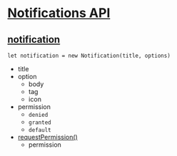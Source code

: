 # [Notifications API](https://developer.mozilla.org/zh-CN/docs/Web/API/Notifications_API)

## [notification](https://developer.mozilla.org/zh-CN/docs/Web/API/Notification)

`let notification = new Notification(title, options)`

- title
- option
  - body
  - tag
  - icon
- permission
  - `denied`
  - `granted`
  - `default`
- [requestPermission()](https://developer.mozilla.org/zh-CN/docs/Web/API/Notification/requestPermission)
  - permission

